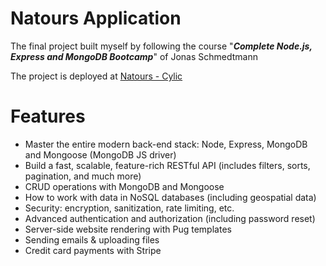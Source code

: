 # Natours Application

The final project built myself by following the course "**_Complete Node.js, Express and MongoDB Bootcamp_**" of Jonas Schmedtmann

The project is deployed at [Natours - Cylic](https://natours-flashback054.cyclic.app/)

# Features

- Master the entire modern back-end stack: Node, Express, MongoDB and Mongoose (MongoDB JS driver)
- Build a fast, scalable, feature-rich RESTful API (includes filters, sorts, pagination, and much more)
- CRUD operations with MongoDB and Mongoose
- How to work with data in NoSQL databases (including geospatial data)
- Security: encryption, sanitization, rate limiting, etc.
- Advanced authentication and authorization (including password reset)
- Server-side website rendering with Pug templates
- Sending emails & uploading files
- Credit card payments with Stripe
